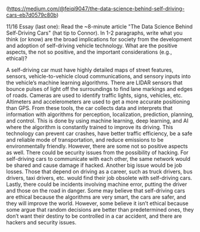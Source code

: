 (https://medium.com/@feiqi9047/the-data-science-behind-self-driving-cars-eb7d0579c80b)

11/16 Essay (last one): Read the ~8-minute article "The Data Science Behind Self-Driving Cars" (hat tip to Connor). In 1-2 paragraphs, write what you think (or know) are the broad implications for society from the development and adoption of self-driving vehicle technology. What are the positive aspects, the not so positive, and the important considerations (e.g., ethical)? 

A self-driving car must have highly detailed maps of street features, sensors, vehicle-to-vehicle cloud communications, and sensory inputs into the vehicle’s machine learning algorithms. There are LIDAR sensors that bounce pulses of light off the surroundings to find lane markings and edges of roads. Cameras are used to identify traffic lights, signs, vehicles, etc. Altimeters and accelerometers are used to get a more accurate positioning than GPS. From these tools, the car collects data and interprets that information with algorithms for perception, localization, prediction, planning, and control. This is done by using machine learning, deep learning, and AI where the algorithm is constantly trained to improve its driving. This technology can prevent car crashes, have better traffic efficiency, be a safe and reliable mode of transportation, and reduce emissions to be environmentally friendly. However, there are some not so positive aspects as well. There could be security issues from the possibility of hacking. For self-driving cars to communicate with each other, the same network would be shared and cause damage if hacked. Another big issue would be job losses. Those that depend on driving as a career, such as truck drivers, bus drivers, taxi drivers, etc. would find their job obsolete with self-driving cars. Lastly, there could be incidents involving machine error, putting the driver and those on the road in danger. Some may believe that self-driving cars are ethical because the algorithms are very smart, the cars are safer, and they will improve the world. However, some believe it isn’t ethical because some argue that random decisions are better than predetermined ones, they don’t want their destiny to be controlled in a car accident, and there are hackers and security issues. 
